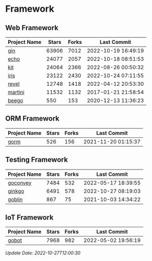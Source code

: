 # Framework

## Web Framework
| Project Name | Stars | Forks | Last Commit |
| ------------ | ----- | ----- | ----------- |
| [gin](https://github.com/gin-gonic/gin) | 63906 | 7012 | 2022-10-19 16:49:19 |
| [echo](https://github.com/labstack/echo) | 24077 | 2057 | 2022-10-18 08:51:53 |
| [kit](https://github.com/go-kit/kit) | 24064 | 2366 | 2022-08-26 00:50:32 |
| [iris](https://github.com/kataras/iris) | 23122 | 2430 | 2022-10-24 07:11:55 |
| [revel](https://github.com/revel/revel) | 12748 | 1418 | 2022-04-12 20:53:30 |
| [martini](https://github.com/go-martini/martini) | 11532 | 1132 | 2017-01-21 21:58:54 |
| [beego](https://github.com/astaxie/beego) | 550 | 153 | 2020-12-13 11:36:23 |

## ORM Framework
| Project Name | Stars | Forks | Last Commit |
| ------------ | ----- | ----- | ----------- |
| [gorm](https://github.com/jinzhu/gorm) | 526 | 156 | 2021-11-20 01:15:37 |

## Testing Framework
| Project Name | Stars | Forks | Last Commit |
| ------------ | ----- | ----- | ----------- |
| [goconvey](https://github.com/smartystreets/goconvey) | 7484 | 532 | 2022-05-17 18:39:55 |
| [ginkgo](https://github.com/onsi/ginkgo) | 6491 | 578 | 2022-10-27 08:19:03 |
| [goblin](https://github.com/franela/goblin) | 867 | 75 | 2021-10-03 14:34:22 |

## IoT Framework
| Project Name | Stars | Forks | Last Commit |
| ------------ | ----- | ----- | ----------- |
| [gobot](https://github.com/hybridgroup/gobot) | 7968 | 982 | 2022-05-02 19:56:19 |

*Update Date: 2022-10-27T12:00:30*